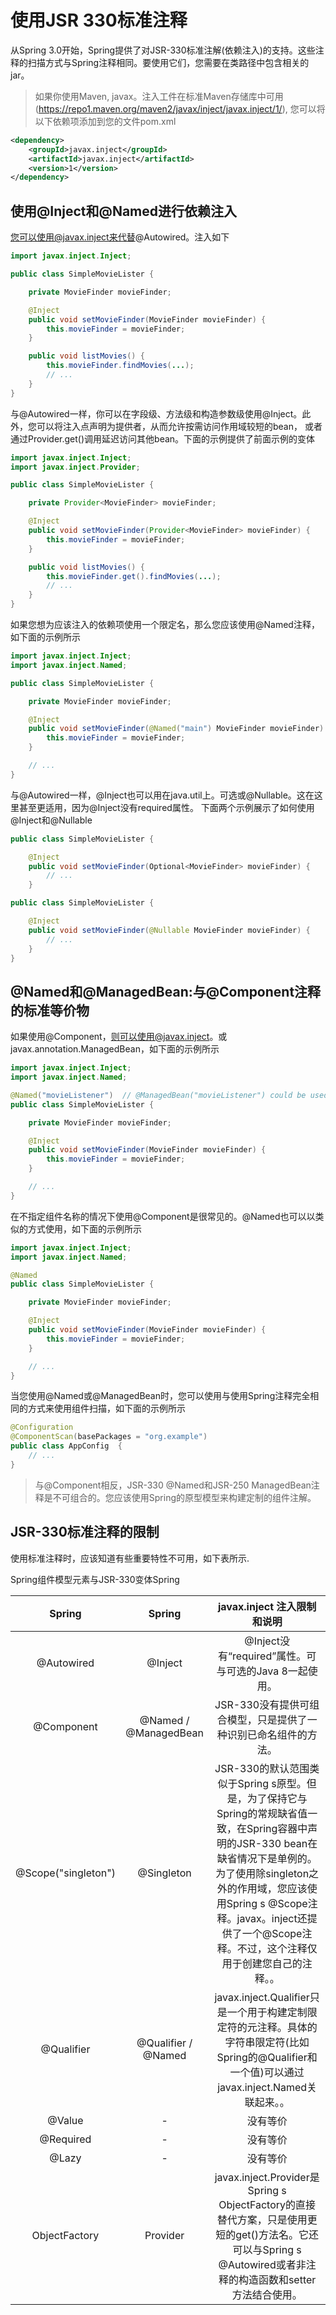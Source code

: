 # 使用JSR 330标准注释
从Spring 3.0开始，Spring提供了对JSR-330标准注解(依赖注入)的支持。这些注释的扫描方式与Spring注释相同。要使用它们，您需要在类路径中包含相关的jar。
> 如果你使用Maven, javax。注入工件在标准Maven存储库中可用(https://repo1.maven.org/maven2/javax/inject/javax.inject/1/),
>您可以将以下依赖项添加到您的文件pom.xml
```xml
<dependency>
    <groupId>javax.inject</groupId>
    <artifactId>javax.inject</artifactId>
    <version>1</version>
</dependency>
```
## 使用@Inject和@Named进行依赖注入
您可以使用@javax.inject来代替@Autowired。注入如下
```java
import javax.inject.Inject;

public class SimpleMovieLister {

    private MovieFinder movieFinder;

    @Inject
    public void setMovieFinder(MovieFinder movieFinder) {
        this.movieFinder = movieFinder;
    }

    public void listMovies() {
        this.movieFinder.findMovies(...);
        // ...
    }
}
```
与@Autowired一样，你可以在字段级、方法级和构造参数级使用@Inject。此外，您可以将注入点声明为提供者，从而允许按需访问作用域较短的bean，
或者通过Provider.get()调用延迟访问其他bean。下面的示例提供了前面示例的变体
```java
import javax.inject.Inject;
import javax.inject.Provider;

public class SimpleMovieLister {

    private Provider<MovieFinder> movieFinder;

    @Inject
    public void setMovieFinder(Provider<MovieFinder> movieFinder) {
        this.movieFinder = movieFinder;
    }

    public void listMovies() {
        this.movieFinder.get().findMovies(...);
        // ...
    }
}
```
如果您想为应该注入的依赖项使用一个限定名，那么您应该使用@Named注释，如下面的示例所示
```java
import javax.inject.Inject;
import javax.inject.Named;

public class SimpleMovieLister {

    private MovieFinder movieFinder;

    @Inject
    public void setMovieFinder(@Named("main") MovieFinder movieFinder) {
        this.movieFinder = movieFinder;
    }

    // ...
}
```
与@Autowired一样，@Inject也可以用在java.util上。可选或@Nullable。这在这里甚至更适用，因为@Inject没有required属性。
下面两个示例展示了如何使用@Inject和@Nullable
```java
public class SimpleMovieLister {

    @Inject
    public void setMovieFinder(Optional<MovieFinder> movieFinder) {
        // ...
    }

public class SimpleMovieLister {

    @Inject
    public void setMovieFinder(@Nullable MovieFinder movieFinder) {
        // ...
    }
}
```

## @Named和@ManagedBean:与@Component注释的标准等价物
如果使用@Component，则可以使用@javax.inject。或javax.annotation.ManagedBean，如下面的示例所示
```java
import javax.inject.Inject;
import javax.inject.Named;

@Named("movieListener")  // @ManagedBean("movieListener") could be used as well
public class SimpleMovieLister {

    private MovieFinder movieFinder;

    @Inject
    public void setMovieFinder(MovieFinder movieFinder) {
        this.movieFinder = movieFinder;
    }

    // ...
}
```
在不指定组件名称的情况下使用@Component是很常见的。@Named也可以以类似的方式使用，如下面的示例所示
```java
import javax.inject.Inject;
import javax.inject.Named;

@Named
public class SimpleMovieLister {

    private MovieFinder movieFinder;

    @Inject
    public void setMovieFinder(MovieFinder movieFinder) {
        this.movieFinder = movieFinder;
    }

    // ...
}
```
当您使用@Named或@ManagedBean时，您可以使用与使用Spring注释完全相同的方式来使用组件扫描，如下面的示例所示
```java
@Configuration
@ComponentScan(basePackages = "org.example")
public class AppConfig  {
    // ...
}
```

>与@Component相反，JSR-330 @Named和JSR-250 ManagedBean注释是不可组合的。您应该使用Spring的原型模型来构建定制的组件注解。

## JSR-330标准注释的限制
使用标准注释时，应该知道有些重要特性不可用，如下表所示.

Spring组件模型元素与JSR-330变体Spring

| Spring | Spring | javax.inject 注入限制和说明 |
| :----:  | :----: | :----: | 
| @Autowired |@Inject | @Inject没有“required”属性。可与可选的Java 8一起使用。| 
| @Component | @Named / @ManagedBean | JSR-330没有提供可组合模型，只是提供了一种识别已命名组件的方法。 | 
| @Scope("singleton") |@Singleton |JSR-330的默认范围类似于Spring s原型。但是，为了保持它与Spring的常规缺省值一致，在Spring容器中声明的JSR-330 bean在缺省情况下是单例的。为了使用除singleton之外的作用域，您应该使用Spring s @Scope注释。javax。inject还提供了一个@Scope注释。不过，这个注释仅用于创建您自己的注释。。| 
| @Qualifier | 	@Qualifier / @Named | javax.inject.Qualifier只是一个用于构建定制限定符的元注释。具体的字符串限定符(比如Spring的@Qualifier和一个值)可以通过javax.inject.Named关联起来。。 | 
| @Value | 	-| 没有等价 | 
| @Required | 	- | 没有等价 | 
| @Lazy | 	- | 没有等价 | 
| ObjectFactory| 	Provider | javax.inject.Provider是Spring s ObjectFactory的直接替代方案，只是使用更短的get()方法名。它还可以与Spring s @Autowired或者非注释的构造函数和setter方法结合使用。 | 